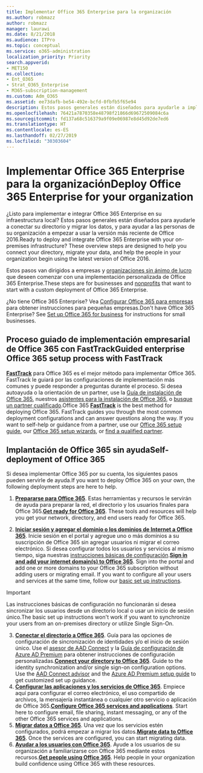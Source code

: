 ```yaml
---
title: Implementar Office 365 Enterprise para la organización
ms.author: robmazz
author: robmazz
manager: laurawi
ms.date: 8/21/2018
ms.audience: ITPro
ms.topic: conceptual
ms.service: o365-administration
localization_priority: Priority
search.appverid:
- MET150
ms.collection:
- Ent_O365
- Strat_O365_Enterprise
- M365-subscription-management
ms.custom: Adm_O365
ms.assetid: ee73dafb-be54-492e-bcfd-0fbfb5f65e94
description: Estos pasos generales están diseñados para ayudarle a implementar Office 365, conectar su Active Directory y migrar los datos, y para ayudar a las personas de su organización a empezar a usar la versión más reciente de Office 2016.
ms.openlocfilehash: 76421a7870358e48798f21866d69672509084c6a
ms.sourcegitcommit: fd137a68c516379a9f09e06987e8d45d92de7ed6
ms.translationtype: HT
ms.contentlocale: es-ES
ms.lasthandoff: 02/27/2019
ms.locfileid: "30303604"
---
```

# <a name="deploy-office-365-enterprise-for-your-organization"></a><span data-ttu-id="1be42-103">Implementar Office 365 Enterprise para la organización</span><span class="sxs-lookup"><span data-stu-id="1be42-103">Deploy Office 365 Enterprise for your organization</span></span>
<span data-ttu-id="1be42-p101">¿Listo para implementar e integrar Office 365 Enterprise en su infraestructura local? Estos pasos generales están diseñados para ayudarle a conectar su directorio y migrar los datos, y para ayudar a las personas de su organización a empezar a usar la versión más reciente de Office 2016.</span><span class="sxs-lookup"><span data-stu-id="1be42-p101">Ready to deploy and integrate Office 365 Enterprise with your on-premises infrastructure? These overview steps are designed to help you connect your directory, migrate your data, and help the people in your organization begin using the latest version of Office 2016.</span></span>
  
<span data-ttu-id="1be42-106">Estos pasos van dirigidos a empresas y [organizaciones sin ánimo de lucro](https://go.microsoft.com/fwlink/?LinkId=627221) que deseen comenzar con una implementación personalizada de Office 365 Enterprise.</span><span class="sxs-lookup"><span data-stu-id="1be42-106">These steps are for businesses and [nonprofits](https://go.microsoft.com/fwlink/?LinkId=627221) that want to start with a custom deployment of Office 365 Enterprise.</span></span> 
  
<span data-ttu-id="1be42-p102">¿No tiene Office 365 Enterprise? Vea [Configurar Office 365 para empresas](https://support.office.com/article/6a3a29a0-e616-4713-99d1-15eda62d04fa) para obtener instrucciones para pequeñas empresas.</span><span class="sxs-lookup"><span data-stu-id="1be42-p102">Don't have Office 365 Enterprise? See [Set up Office 365 for business](https://support.office.com/article/6a3a29a0-e616-4713-99d1-15eda62d04fa) for instructions for small businesses.</span></span> 
  
## <a name="guided-enterprise-office-365-setup-process-with-fasttrack"></a><span data-ttu-id="1be42-109">Proceso guiado de implementación empresarial de Office 365 con FastTrack</span><span class="sxs-lookup"><span data-stu-id="1be42-109">Guided enterprise Office 365 setup process with FastTrack</span></span>
<span data-ttu-id="1be42-p103">**[FastTrack](https://docs.microsoft.com/fasttrack)** para Office 365 es el mejor método para implementar Office 365. FastTrack le guiará por las configuraciones de implementación más comunes y puede responder a preguntas durante el proceso. Si desea autoayuda o la orientación de un partner, use la [Guía de instalación de Office 365](https://support.office.com/article/Set-up-Office-365-for-business-6a3a29a0-e616-4713-99d1-15eda62d04fa), nuestros [asistentes para la instalación de Office 365](https://aka.ms/o365fasttrack), o [busque un partner cualificado](https://partnercenter.microsoft.com/es-ES/pcv/search).</span><span class="sxs-lookup"><span data-stu-id="1be42-p103">Office 365 **[FastTrack](https://docs.microsoft.com/fasttrack)** is the best method for deploying Office 365. FastTrack guides you through the most common deployment configurations and can answer questions along the way. If you want to self-help or guidance from a partner, use our [Office 365 setup guide](https://support.office.com/article/Set-up-Office-365-for-business-6a3a29a0-e616-4713-99d1-15eda62d04fa), our [Office 365 setup wizards](https://aka.ms/o365fasttrack), or [find a qualified partner](https://partnercenter.microsoft.com/es-ES/pcv/search).</span></span>

## <a name="self-deployment-of-office-365"></a><span data-ttu-id="1be42-113">Implantación de Office 365 sin ayuda</span><span class="sxs-lookup"><span data-stu-id="1be42-113">Self-deployment of Office 365</span></span>
<span data-ttu-id="1be42-114">Si desea implementar Office 365 por su cuenta, los siguientes pasos pueden servirle de ayuda.</span><span class="sxs-lookup"><span data-stu-id="1be42-114">If you want to deploy Office 365 on your own, the following deployment steps are here to help.</span></span>

1. <span data-ttu-id="1be42-p104">**[Prepararse para Office 365](get-your-organization-ready-for-office-365.md)**. Estas herramientas y recursos le servirán de ayuda para preparar la red, el directorio y los usuarios finales para Office 365.</span><span class="sxs-lookup"><span data-stu-id="1be42-p104">**[Get ready for Office 365](get-your-organization-ready-for-office-365.md)**. These tools and resources will help you get your network, directory, and end users ready for Office 365.</span></span>

2. <span data-ttu-id="1be42-p105">**[Iniciar sesión y agregar el dominio o los dominios de Internet a Office 365](https://portal.office.com/Domains/AddDomainWizard.aspx?Scenario=AdvancedSetup)**. Inicie sesión en el portal y agregue uno o más dominios a su suscripción de Office 365 sin agregar usuarios ni migrar el correo electrónico. Si desea configurar todos los usuarios y servicios al mismo tiempo, siga nuestras [instrucciones básicas de configuración](https://support.office.com/article/Set-up-Office-365-for-business-6a3a29a0-e616-4713-99d1-15eda62d04fa).</span><span class="sxs-lookup"><span data-stu-id="1be42-p105">**[Sign in and add your internet domain(s) to Office 365](https://portal.office.com/Domains/AddDomainWizard.aspx?Scenario=AdvancedSetup)**. Sign into the portal and add one or more domains to your Office 365 subscription without adding users or migrating email. If you want to configure all your users and services at the same time, follow our [basic set up instructions](https://support.office.com/article/Set-up-Office-365-for-business-6a3a29a0-e616-4713-99d1-15eda62d04fa).</span></span>

>[!IMPORTANT] 
><span data-ttu-id="1be42-120">Las instrucciones básicas de configuración no funcionarán si desea sincronizar los usuarios desde un directorio local o usar un inicio de sesión único.</span><span class="sxs-lookup"><span data-stu-id="1be42-120">The basic set up instructions won't work if you want to synchronize your users from an on-premises directory or utilize Single Sign-On.</span></span>

3. <span data-ttu-id="1be42-p106">**[Conectar el directorio a Office 365](https://support.office.com/article/Understanding-Office-365-Identity-and-Azure-Active-Directory-06a189e7-5ec6-4af2-94bf-a22ea225a7a9)**. Guía para las opciones de configuración de sincronización de identidades y/o el inicio de sesión único. Use el [asesor de AAD Connect](https://aka.ms/aadconnectpwsync) y la [Guía de configuración de Azure AD Premium](https://aka.ms/aadpguidance) para obtener instrucciones de configuración personalizadas.</span><span class="sxs-lookup"><span data-stu-id="1be42-p106">**[Connect your directory to Office 365](https://support.office.com/article/Understanding-Office-365-Identity-and-Azure-Active-Directory-06a189e7-5ec6-4af2-94bf-a22ea225a7a9)**. Guide to the identity synchronization and/or single sign-on configuration options. Use the [AAD Connect advisor](https://aka.ms/aadconnectpwsync) and the [Azure AD Premium setup guide](https://aka.ms/aadpguidance) to get customized set up guidance.</span></span>
4. <span data-ttu-id="1be42-p107">**[Configurar las aplicaciones y los servicios de Office 365](configure-services-and-applications.md)**. Empiece aquí para configurar el correo electrónico, el uso compartido de archivos, la mensajería instantánea o cualquier otro servicio o aplicación de Office 365.</span><span class="sxs-lookup"><span data-stu-id="1be42-p107">**[Configure Office 365 services and applications](configure-services-and-applications.md)**. Start here to configure email, file sharing, instant messaging, or any of the other Office 365 services and applications.</span></span>
5. <span data-ttu-id="1be42-p108">**[Migrar datos a Office 365](migrate-data-to-office-365.md)**. Una vez que los servicios estén configurados, podrá empezar a migrar los datos.</span><span class="sxs-lookup"><span data-stu-id="1be42-p108">**[Migrate data to Office 365](migrate-data-to-office-365.md)**. Once the services are configured, you can start migrating data.</span></span>
6. <span data-ttu-id="1be42-p109">**[Ayudar a los usuarios con Office 365](https://support.office.com/article/Get-started-with-Office-365-for-business-d6466f0d-5d13-464a-adcb-00906ae87029)**. Ayude a los usuarios de su organización a familiarizarse con Office 365 mediante estos recursos.</span><span class="sxs-lookup"><span data-stu-id="1be42-p109">**[Get people using Office 365](https://support.office.com/article/Get-started-with-Office-365-for-business-d6466f0d-5d13-464a-adcb-00906ae87029)**. Help people in your organization build confidence using Office 365 with these resources.</span></span>